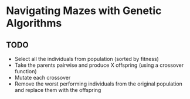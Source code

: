 # Navigating Mazes with Genetic Algorithms

## TODO

- Select all the individuals from population (sorted by fitness)
- Take the parents pairwise and produce X offspring (using a crossover function)
- Mutate each crossover
- Remove the worst performing individuals from the original population and
  replace them with the offspring
